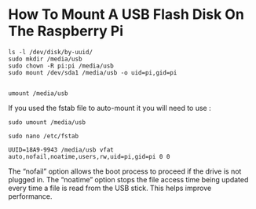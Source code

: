 # How To Mount A USB Flash Disk On The Raspberry Pi

	ls -l /dev/disk/by-uuid/
	sudo mkdir /media/usb
	sudo chown -R pi:pi /media/usb
	sudo mount /dev/sda1 /media/usb -o uid=pi,gid=pi


	umount /media/usb

If you used the fstab file to auto-mount it you will need to use :

	sudo umount /media/usb

	sudo nano /etc/fstab

	UUID=18A9-9943 /media/usb vfat auto,nofail,noatime,users,rw,uid=pi,gid=pi 0 0

The “nofail” option allows the boot process to proceed if the drive is not plugged in. The “noatime” option stops the file access time being updated every time a file is read from the USB stick. This helps improve performance.
